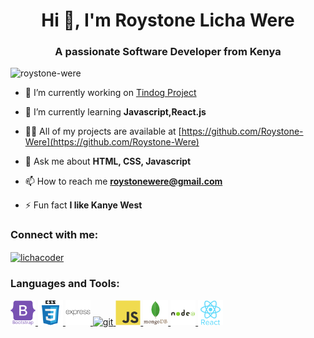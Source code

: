 <h1 align="center">Hi 👋, I'm Roystone Licha Were</h1>
<h3 align="center">A passionate Software Developer from Kenya</h3>

<p align="left"> <img src="https://komarev.com/ghpvc/?username=roystone-were&label=Profile%20views&color=0e75b6&style=flat" alt="roystone-were" /> </p>

- 🔭 I’m currently working on [Tindog Project](https://github.com/Roystone-Were/withoutJsTindog.git)

- 🌱 I’m currently learning **Javascript,React.js**

- 👨‍💻 All of my projects are available at [https://github.com/Roystone-Were](https://github.com/Roystone-Were)

- 💬 Ask me about **HTML, CSS, Javascript**

- 📫 How to reach me **roystonewere@gmail.com**

- ⚡ Fun fact **I like Kanye West**

<h3 align="left">Connect with me:</h3>
<p align="left">
<a href="https://twitter.com/lichacoder" target="blank"><img align="center" src="https://raw.githubusercontent.com/rahuldkjain/github-profile-readme-generator/master/src/images/icons/Social/twitter.svg" alt="lichacoder" height="30" width="40" /></a>
</p>

<h3 align="left">Languages and Tools:</h3>
<p align="left"> <a href="https://getbootstrap.com" target="_blank" rel="noreferrer"> <img src="https://raw.githubusercontent.com/devicons/devicon/master/icons/bootstrap/bootstrap-plain-wordmark.svg" alt="bootstrap" width="40" height="40"/> </a> <a href="https://www.w3schools.com/css/" target="_blank" rel="noreferrer"> <img src="https://raw.githubusercontent.com/devicons/devicon/master/icons/css3/css3-original-wordmark.svg" alt="css3" width="40" height="40"/> </a> <a href="https://expressjs.com" target="_blank" rel="noreferrer"> <img src="https://raw.githubusercontent.com/devicons/devicon/master/icons/express/express-original-wordmark.svg" alt="express" width="40" height="40"/> </a> <a href="https://git-scm.com/" target="_blank" rel="noreferrer"> <img src="https://www.vectorlogo.zone/logos/git-scm/git-scm-icon.svg" alt="git" width="40" height="40"/> </a> <a href="https://developer.mozilla.org/en-US/docs/Web/JavaScript" target="_blank" rel="noreferrer"> <img src="https://raw.githubusercontent.com/devicons/devicon/master/icons/javascript/javascript-original.svg" alt="javascript" width="40" height="40"/> </a> <a href="https://www.mongodb.com/" target="_blank" rel="noreferrer"> <img src="https://raw.githubusercontent.com/devicons/devicon/master/icons/mongodb/mongodb-original-wordmark.svg" alt="mongodb" width="40" height="40"/> </a> <a href="https://nodejs.org" target="_blank" rel="noreferrer"> <img src="https://raw.githubusercontent.com/devicons/devicon/master/icons/nodejs/nodejs-original-wordmark.svg" alt="nodejs" width="40" height="40"/> </a> <a href="https://reactjs.org/" target="_blank" rel="noreferrer"> <img src="https://raw.githubusercontent.com/devicons/devicon/master/icons/react/react-original-wordmark.svg" alt="react" width="40" height="40"/> </a> </p>
